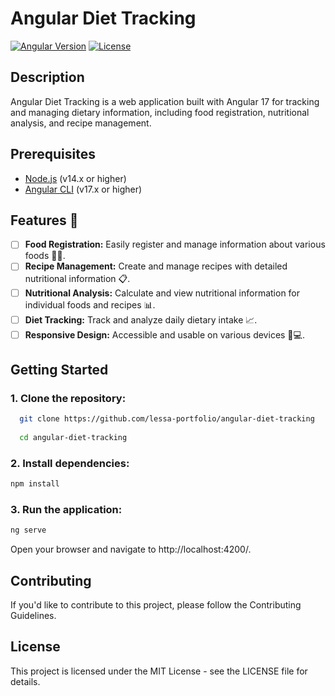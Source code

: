 # Angular Diet Tracking

[![Angular Version](https://img.shields.io/badge/Angular-17.0.1-red.svg)](https://angular.io/)
[![License](https://img.shields.io/badge/License-MIT-green.svg)](LICENSE)

## Description

Angular Diet Tracking is a web application built with Angular 17 for tracking and managing dietary information, including food registration, nutritional analysis, and recipe management.

## Prerequisites

- [Node.js](https://nodejs.org/) (v14.x or higher)
- [Angular CLI](https://angular.io/cli) (v17.x or higher)

## Features 🚀

- [ ]  **Food Registration:** Easily register and manage information about various foods 🍎🍌.
- [ ]  **Recipe Management:** Create and manage recipes with detailed nutritional information 📋.
- [ ]  **Nutritional Analysis:** Calculate and view nutritional information for individual foods and recipes 📊.
- [ ]  **Diet Tracking:** Track and analyze daily dietary intake 📈.
- [ ]  **Responsive Design:** Accessible and usable on various devices 📱💻.

## Getting Started

### 1. Clone the repository:

```bash
  git clone https://github.com/lessa-portfolio/angular-diet-tracking
  
  cd angular-diet-tracking
```

### 2. Install dependencies:

```bash
npm install
```

### 3. Run the application:

```bash
ng serve
```

Open your browser and navigate to http://localhost:4200/.

## Contributing
If you'd like to contribute to this project, please follow the Contributing Guidelines.

## License
This project is licensed under the MIT License - see the LICENSE file for details.
